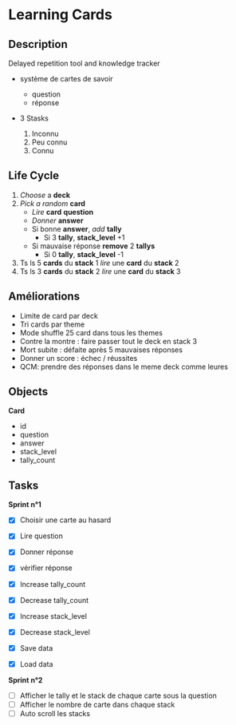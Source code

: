 # Learning Cards

## Description

Delayed repetition tool and knowledge tracker

- système de cartes de savoir

  - question
  - réponse

- 3 Stasks
  1.  Inconnu
  2.  Peu connu
  3.  Connu

## Life Cycle

1. _Choose_ a **deck**
2. _Pick a random_ **card**
   - _Lire_ **card** **question**
   - _Donner_ **answer**
   - Si bonne **answer**, _add_ **tally**
     - Si 3 **tally**, **stack_level** +1
   - Si mauvaise réponse **remove** 2 **tallys**
     - Si 0 **tally**, **stack_level** -1
3. Ts ls 5 **cards** du **stack** 1 _lire_ une **card** du **stack** 2
4. Ts ls 3 **cards** du **stack** 2 _lire_ une **card** du **stack** 3

## Améliorations

- Limite de card par deck
- Tri cards par theme
- Mode shuffle 25 card dans tous les themes
- Contre la montre : faire passer tout le deck en stack 3
- Mort subite : défaite après 5 mauvaises réponses
- Donner un score : échec / réussites
- QCM: prendre des réponses dans le meme deck comme leures

## Objects

**Card**

- id
- question
- answer
- stack_level
- tally_count

## Tasks

**Sprint n°1**

- [x] Choisir une carte au hasard

- [x] Lire question
- [x] Donner réponse
- [x] vérifier réponse

- [x] Increase tally_count
- [x] Decrease tally_count
- [x] Increase stack_level
- [x] Decrease stack_level

- [x] Save data
- [x] Load data

**Sprint n°2**

- [ ] Afficher le tally et le stack de chaque carte sous la question
- [ ] Afficher le nombre de carte dans chaque stack
- [ ] Auto scroll les stacks
